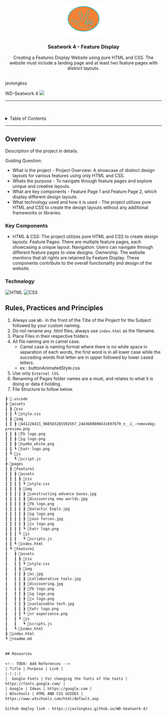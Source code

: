 <a name="readme-top">

<br/>

<br />
<div align="center">
  <a href="https://github.com/zyx-0314/">
  <!-- TODO: If you want to add logo or banner you can add it here -->
    <img src="./assets/img/jv logo.png" alt="Jv Logo" width="130" height="100">
  </a>
<!-- TODO: Change Title to the name of the title of your Project -->
  <h3 align="center">Seatwork 4 - Feature Display </h3>
</div>
<!-- TODO: Make a short description -->
<div align="center">
  Creating a Features Display Website using pure HTML and CSS. The website must include a landing page and at least two feature pages with distinct layouts. 
</div>

<br />

<!-- TODO: Change the zyx-0314 into your github username  -->
jevlongkss
<!-- TODO: Change the WD-Template-Project into the same name of your folder -->
WD-Seatwork 4
![](https://github.com/jevlongkss/WD-Seatwork-4)

---

<br />
<br />

<!-- TODO: If you want to add more layers for your readme -->
<details>
  <summary>Table of Contents</summary>
  <ol>
    <li>
      <a href="#overview">Overview</a>
      <ol>
        <li>
          <a href="#key-components">Key Components</a>
        </li>
        <li>
          <a href="#technology">Technology</a>
        </li>
      </ol>
    </li>
    <li>
      <a href="#rule,-practices-and-principles">Rules, Practices and Principles</a>
    </li>
    <li>
      <a href="#resources">Resources</a>
    </li>
  </ol>
</details>

---

## Overview

<!-- TODO: To be changed -->
<!-- The following are just sample -->
Description of the project in details.

Guiding Question:
- What is the project - Project Overview: A showcase of distinct design layouts for various features using only HTML and CSS.
- Whats the purpose - To navigate through feature pages and explore unique and creative layouts.
- What are key components - Feature Page 1 and Feature Page 2, which display different design layouts.
- What technology used and how it is used - The project utilizes pure HTML and CSS to create the design layouts without any additional frameworks or libraries.

### Key Components
<!-- TODO: List of Key Components -->
<!-- The following are just sample -->
- HTML & CSS: The project utilizes pure HTML and CSS to create design layouts.
Feature Pages: There are multiple feature pages, each showcasing a unique layout.
Navigation: Users can navigate through different feature pages to view designs.
Ownership: The website mentions that all rights are retained by Feature Display.
These components contribute to the overall functionality and design of the website.

### Technology
<!-- TODO: List of Technology Used -->
![HTML](https://img.shields.io/badge/HTML-E34F26?style=for-the-badge&logo=html5&logoColor=white)
![CSS](https://img.shields.io/badge/CSS-1572B6?style=for-the-badge&logo=css3&logoColor=white)


## Rules, Practices and Principles
1. Always use `WD-` in the front of the Title of the Project for the Subject followed by your custom naming.
2. Do not rename any .html files; always use `index.html` as the filename.
3. Place Files in their respective folders.
4. All file naming are in camel case.
   - Camel case is naming format where there is no white space in separation of each words, the first word is in all lower case while the succeding words first letter are in upper followed by lower cased letters.
   - ex.: buttonAnimatedStyle.css
5. Use only `External CSS`.
6. Renaming of Pages folder names are a must, and relates to what it is doing or data it holding.
7. File Structure to follow below.

```
┣ 📂.vscode
┣ 📂assets
┃ ┣ 📂css
┃ ┃ ┗ 📜style.css
┃ ┣ 📂img
┃ ┃ ┣ 📜441226421_988503285592567_2443689800431697679_n__1_-removebg-preview.png
┃ ┃ ┣ 📜fb logo.png
┃ ┃ ┣ 📜ig logo.png
┃ ┃ ┣ 📜nyebe_white.png
┃ ┃ ┗ 📜twtr logo.png
┃ ┗ 📂js
┃   ┗ 📜script.js
┣ 📂pages
┃ ┣ 📂feature1
┃ ┃ ┣ 📂assets
┃ ┃ ┃ ┣ 📂css
┃ ┃ ┃ ┃ ┗ 📜style.css
┃ ┃ ┃ ┣ 📂img
┃ ┃ ┃ ┃ ┣ 📜constructing advance bases.jpg
┃ ┃ ┃ ┃ ┣ 📜discovering new worlds.jpg
┃ ┃ ┃ ┃ ┣ 📜fb logo.png
┃ ┃ ┃ ┃ ┣ 📜Galactic Explo.jpg
┃ ┃ ┃ ┃ ┣ 📜ig logo.png
┃ ┃ ┃ ┃ ┣ 📜join forces.jpg
┃ ┃ ┃ ┃ ┣ 📜jv logo.png
┃ ┃ ┃ ┃ ┗ 📜twtr logo.png
┃ ┃ ┃ ┗ 📂js
┃ ┃ ┃   ┗ 📜scripts.js
┃ ┃ ┗ 📜index.html
┃ ┗ 📂feature2
┃   ┣ 📂assets
┃   ┃ ┣ 📂css
┃   ┃ ┃ ┗ 📜style.css
┃   ┃ ┣ 📂img
┃   ┃ ┃ ┣ 📜ai.jpg
┃   ┃ ┃ ┣ 📜collaborative tools.jpg
┃   ┃ ┃ ┣ 📜discovering.jpg
┃   ┃ ┃ ┣ 📜fb logo.png
┃   ┃ ┃ ┣ 📜ig logo.png
┃   ┃ ┃ ┣ 📜jv logo.png
┃   ┃ ┃ ┣ 📜sustainable tech.jpg
┃   ┃ ┃ ┣ 📜twtr logo.png
┃   ┃ ┃ ┗ 📜vr experience.png
┃   ┃ ┗ 📂js
┃   ┃   ┗ 📜scripts.js
┃   ┗ 📜index.html
┣ 📜index.html
┗ 📜readme.md


## Resources

<!-- TODO: Add References -->
| Title | Purpose | Link |
|-|-|-|
|  Google Fonts | For changing the fonts of the texts | https://fonts.google.com/ | 
| Google | Ideas | https://google.com |
| W3schools | HTML AND CSS GUIDES | https://www.w3schools.com/html/default.asp

Github deploy link - https://jevlongkss.github.io/WD-Seatwork-4/
